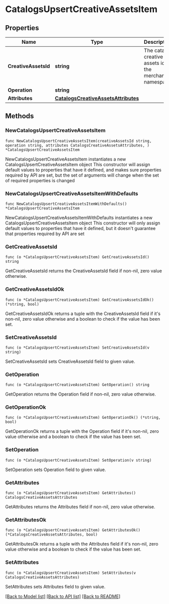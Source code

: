 # CatalogsUpsertCreativeAssetsItem

## Properties

Name | Type | Description | Notes
------------ | ------------- | ------------- | -------------
**CreativeAssetsId** | **string** | The catalog creative assets id in the merchant namespace | 
**Operation** | **string** |  | 
**Attributes** | [**CatalogsCreativeAssetsAttributes**](CatalogsCreativeAssetsAttributes.md) |  | 

## Methods

### NewCatalogsUpsertCreativeAssetsItem

`func NewCatalogsUpsertCreativeAssetsItem(creativeAssetsId string, operation string, attributes CatalogsCreativeAssetsAttributes, ) *CatalogsUpsertCreativeAssetsItem`

NewCatalogsUpsertCreativeAssetsItem instantiates a new CatalogsUpsertCreativeAssetsItem object
This constructor will assign default values to properties that have it defined,
and makes sure properties required by API are set, but the set of arguments
will change when the set of required properties is changed

### NewCatalogsUpsertCreativeAssetsItemWithDefaults

`func NewCatalogsUpsertCreativeAssetsItemWithDefaults() *CatalogsUpsertCreativeAssetsItem`

NewCatalogsUpsertCreativeAssetsItemWithDefaults instantiates a new CatalogsUpsertCreativeAssetsItem object
This constructor will only assign default values to properties that have it defined,
but it doesn't guarantee that properties required by API are set

### GetCreativeAssetsId

`func (o *CatalogsUpsertCreativeAssetsItem) GetCreativeAssetsId() string`

GetCreativeAssetsId returns the CreativeAssetsId field if non-nil, zero value otherwise.

### GetCreativeAssetsIdOk

`func (o *CatalogsUpsertCreativeAssetsItem) GetCreativeAssetsIdOk() (*string, bool)`

GetCreativeAssetsIdOk returns a tuple with the CreativeAssetsId field if it's non-nil, zero value otherwise
and a boolean to check if the value has been set.

### SetCreativeAssetsId

`func (o *CatalogsUpsertCreativeAssetsItem) SetCreativeAssetsId(v string)`

SetCreativeAssetsId sets CreativeAssetsId field to given value.


### GetOperation

`func (o *CatalogsUpsertCreativeAssetsItem) GetOperation() string`

GetOperation returns the Operation field if non-nil, zero value otherwise.

### GetOperationOk

`func (o *CatalogsUpsertCreativeAssetsItem) GetOperationOk() (*string, bool)`

GetOperationOk returns a tuple with the Operation field if it's non-nil, zero value otherwise
and a boolean to check if the value has been set.

### SetOperation

`func (o *CatalogsUpsertCreativeAssetsItem) SetOperation(v string)`

SetOperation sets Operation field to given value.


### GetAttributes

`func (o *CatalogsUpsertCreativeAssetsItem) GetAttributes() CatalogsCreativeAssetsAttributes`

GetAttributes returns the Attributes field if non-nil, zero value otherwise.

### GetAttributesOk

`func (o *CatalogsUpsertCreativeAssetsItem) GetAttributesOk() (*CatalogsCreativeAssetsAttributes, bool)`

GetAttributesOk returns a tuple with the Attributes field if it's non-nil, zero value otherwise
and a boolean to check if the value has been set.

### SetAttributes

`func (o *CatalogsUpsertCreativeAssetsItem) SetAttributes(v CatalogsCreativeAssetsAttributes)`

SetAttributes sets Attributes field to given value.



[[Back to Model list]](../README.md#documentation-for-models) [[Back to API list]](../README.md#documentation-for-api-endpoints) [[Back to README]](../README.md)


